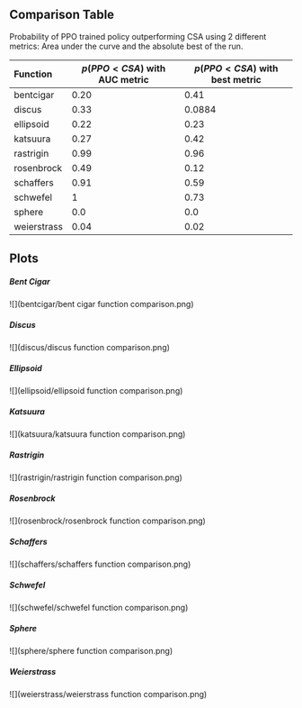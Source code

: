 ## Comparison Table

Probability of PPO trained policy outperforming CSA using 2 different metrics: Area under the curve and the absolute best of the run.

| Function    | $p(PPO < CSA)$ with AUC metric | $p(PPO < CSA)$ with best metric |
| :---------- | ------------------------------ | ------------------------------- |
| bentcigar   | 0.20                           | 0.41                            |
| discus      | 0.33                           | 0.0884                          |
| ellipsoid   | 0.22                           | 0.23                            |
| katsuura    | 0.27                           | 0.42                            |
| rastrigin   | 0.99                           | 0.96                            |
| rosenbrock  | 0.49                           | 0.12                            |
| schaffers   | 0.91                           | 0.59                            |
| schwefel    | 1                              | 0.73                            |
| sphere      | 0.0                            | 0.0                             |
| weierstrass | 0.04                           | 0.02                            |

## Plots

##### Bent Cigar

![](bentcigar/bent cigar function comparison.png)

##### Discus

![](discus/discus function comparison.png)

##### Ellipsoid

![](ellipsoid/ellipsoid function comparison.png)

##### Katsuura

![](katsuura/katsuura function comparison.png)

##### Rastrigin

![](rastrigin/rastrigin function comparison.png)

##### Rosenbrock

![](rosenbrock/rosenbrock function comparison.png)

##### Schaffers

![](schaffers/schaffers function comparison.png)

##### Schwefel

![](schwefel/schwefel function comparison.png)

##### Sphere

![](sphere/sphere function comparison.png)

##### Weierstrass

![](weierstrass/weierstrass function comparison.png)